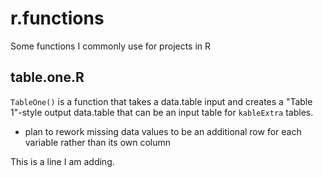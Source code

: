 # r.functions
Some functions I commonly use for projects in R

## table.one.R

`TableOne()` is a function that takes a data.table input and creates a "Table 1"-style output data.table that can be an input table for `kableExtra` tables. 

- plan to rework missing data values to be an additional row for each variable rather than its own column

This is a line I am adding.